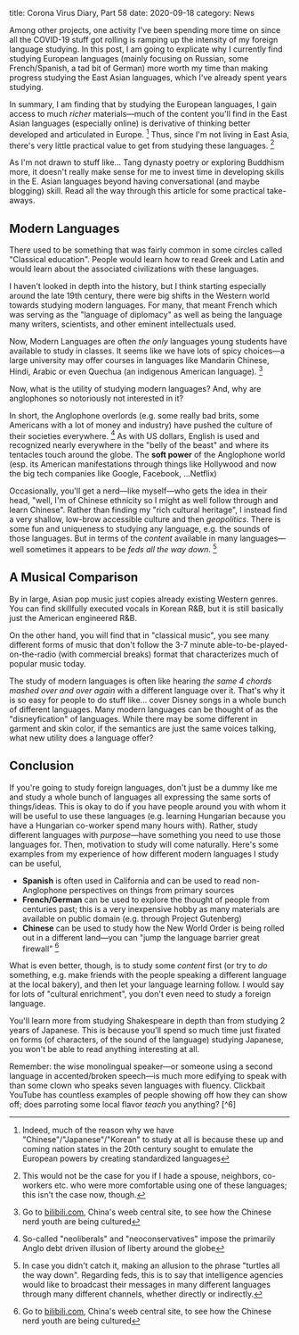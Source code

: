 title: Corona Virus Diary, Part 58
date: 2020-09-18
category: News

Among other projects, one activity I've been spending more time on
since all the COVID-19 stuff got rolling is ramping up the intensity
of my foreign language studying. In this post, I am going to explicate
why I currently find studying European languages (mainly focusing on
Russian, some French/Spanish, a tad bit of German) more worth my time
than making progress studying the East Asian languages, which I've
already spent years studying.

In summary, I am finding that by studying the European languages, I
gain access to much *richer* materials&mdash;much of the content
you'll find in the East Asian languages (especially online) is
derivative of thinking better developed and articulated in Europe. [^1]
Thus, since I'm not living in East Asia, there's very little practical
value to get from studying these languages. [^2]

As I'm not drawn to stuff like... Tang dynasty poetry or exploring
Buddhism more, it doesn't really make sense for me to invest time in
developing skills in the E. Asian languages beyond having
conversational (and maybe blogging) skill. Read all the way through
this article for some practical take-aways.

Modern Languages
----------------

There used to be something that was fairly common in some circles
called "Classical education". People would learn how to read Greek and
Latin and would learn about the associated civilizations with these
languages.

I haven't looked in depth into the history, but I think starting
especially around the late 19th century, there were big shifts in the
Western world towards studying modern languages. For many, that meant
French which was serving as the "language of diplomacy" as well as
being the language many writers, scientists, and other eminent
intellectuals used.

Now, Modern Languages are often *the only* languages young students
have available to study in classes. It seems like we have lots of
spicy choices&mdash;a large university may offer courses in languages
like Mandarin Chinese, Hindi, Arabic or even Quechua (an indigenous
American language). [^3]

Now, what is the utility of studying modern languages? And, why are
anglophones so notoriously not interested in it?

In short, the Anglophone overlords (e.g. some really bad brits, some
Americans with a lot of money and industry) have pushed the culture of
their societies everywhere. [^4] As with US dollars, English is used and
recognized nearly everywhere in the "belly of the beast" and where its
tentacles touch around the globe. The **soft power** of the Anglophone
world (esp. its American manifestations through things like Hollywood
and now the big tech companies like Google, Facebook, ...Netflix)

Occasionally, you'll get a nerd&mdash;like myself&mdash;who gets the
idea in their head, "well, I'm of Chinese ethnicity so I might as well
follow through and learn Chinese". Rather than finding my "rich
cultural heritage", I instead find a very shallow, low-brow accessible
culture and then *geopolitics*. There is some fun and uniqueness to
studying any language, e.g. the sounds of those languages. But in
terms of the *content* available in many languages&mdash;well
sometimes it appears to be *feds all the way down*. [^5]

A Musical Comparison
--------------------

By in large, Asian pop music just copies already existing Western
genres. You can find skillfully executed vocals in Korean R&B, but it
is still basically just the American engineered R&B.

On the other hand, you will find that in "classical music", you see
many different forms of music that don't follow the 3-7 minute
able-to-be-played-on-the-radio (with commercial breaks) format that
characterizes much of popular music today.

The study of modern languages is often like hearing *the same 4 chords
mashed over and over again* with a different language over it. That's
why it is so easy for people to do stuff like... cover Disney songs in
a whole bunch of different languages. Many modern languages can be thought
of as the "disneyfication" of languages. While there may be some
different in garment and skin color, if the semantics are just the
same voices talking, what new utility does a language offer?

Conclusion
-----------

If you're going to study foreign languages, don't just be a dummy like
me and study a whole bunch of languages all expressing the same sorts
of things/ideas. This is okay to do if you have people around you with
whom it will be useful to use these languages (e.g. learning Hungarian
because you have a Hungarian co-worker spend many hours with). Rather,
study different languages with *purpose*&mdash;have something you need
to use those languages for. Then, motivation to study will come
naturally. Here's some examples from my experience of how different
modern languages I study can be useful,

- **Spanish** is often used in California and can be used to read
  non-Anglophone perspectives on things from primary sources
- **French/German** can be used to explore the thought of people from
  centuries past; this is a very inexpensive hobby as many materials
  are available on public domain (e.g. through Project Gutenberg)
- **Chinese** can be used to study how the New World Order is being
  rolled out in a different land&mdash;you can "jump the language
  barrier great firewall" [^3]

What is even better, though, is to study some *content* first (or try
to *do* something, e.g. make friends with the people speaking a
different language at the local bakery), and then let your language
learning follow. I would say for lots of "cultural enrichment", you
don't even need to study a foreign language.

You'll learn more from studying Shakespeare in depth than from
studying 2 years of Japanese. This is because you'll spend so much
time just fixated on forms (of characters, of the sound of the
language) studying Japanese, you won't be able to read anything
interesting at all.

Remember: the wise monolingual speaker&mdash;or someone using a second
language in accented/broken speech&mdash;is much more edifying to
speak with than some clown who speaks seven languages with fluency.
Clickbait YouTube has countless examples of people showing off how
they can show off; does parroting some local flavor *teach* you
anything? [^6]

[^1]: Indeed, much of the reason why we have
    "Chinese"/"Japanese"/"Korean" to study at all is because these up
    and coming nation states in the 20th century sought to emulate the
    European powers by creating standardized languages
[^2]: This would not be the case for you if I hade a spouse,
    neighbors, co-workers etc. who were more comfortable using one of
    these languages; this isn't the case now, though.
[^3]: Go to [bilibili.com](http://bilibili.com), China's weeb central
    site, to see how the Chinese nerd youth are being cultured
[^4]: So-called "neoliberals" and "neoconservatives" impose the
    primarily Anglo debt driven illusion of liberty around the globe
[^5]: In case you didn't catch it, making an allusion to the phrase
    "turtles all the way down". Regarding feds, this is to say that
    intelligence agencies would like to broadcast their messages in
    many different languages through many different channels, whether
    directly or indirectly.
